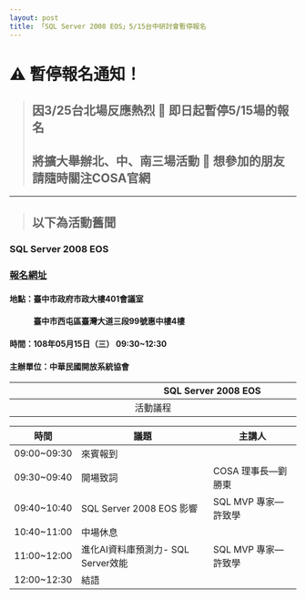 ```yaml
---
layout: post
title: 「SQL Server 2008 EOS」5/15台中研討會暫停報名
---
```


# &#9888; 暫停報名通知！
> ## 因3/25台北場反應熱烈 &#128721; 即日起暫停5/15場的報名
> ## 將擴大舉辦北、中、南三場活動 &#128270; 想參加的朋友請隨時關注COSA官網
---
> ## 以下為活動舊聞
### SQL Server 2008 EOS
### [報名網址](https://www.accupass.com/event/1904040654441295282511)
<!--more-->

#### 地點：臺中市政府市政大樓401會議室
#### 　　　臺中市西屯區臺灣大道三段99號惠中樓4樓
#### 時間：108年05月15日（三） 09:30~12:30
#### 主辦單位：中華民國開放系統協會

| 　　　　　　　　　　　　　**SQL Server 2008 EOS**　　　　　　　　　　　　　 |
| :---: |
| 活動議程 |

| 時間        | 議題                              | 主講人             |
| ----------- | -------------------------------- | ------------------ |
| 09:00~09:30 | 來賓報到                          |                    |
| 09:30~09:40 | 開場致詞                          | COSA 理事長—劉勝東  |
| 09:40~10:40 | SQL Server 2008 EOS 影響         | SQL MVP 專家—許致學 |
| 10:40~11:00 | 中場休息                          |                    |
| 11:00~12:00 | 進化AI資料庫預測力- SQL Server效能 | SQL MVP 專家—許致學 |
| 12:00~12:30 | 結語                             |                    |
